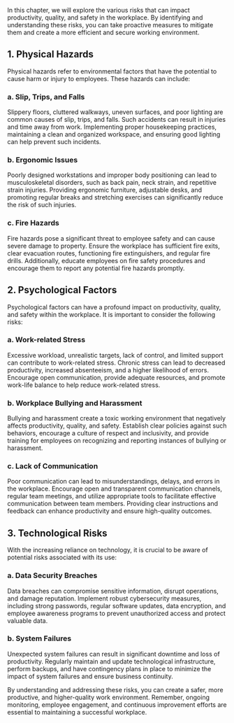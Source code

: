 
In this chapter, we will explore the various risks that can impact productivity, quality, and safety in the workplace. By identifying and understanding these risks, you can take proactive measures to mitigate them and create a more efficient and secure working environment.

## 1\. Physical Hazards

Physical hazards refer to environmental factors that have the potential to cause harm or injury to employees. These hazards can include:

### a. Slip, Trips, and Falls

Slippery floors, cluttered walkways, uneven surfaces, and poor lighting are common causes of slip, trips, and falls. Such accidents can result in injuries and time away from work. Implementing proper housekeeping practices, maintaining a clean and organized workspace, and ensuring good lighting can help prevent such incidents.

### b. Ergonomic Issues

Poorly designed workstations and improper body positioning can lead to musculoskeletal disorders, such as back pain, neck strain, and repetitive strain injuries. Providing ergonomic furniture, adjustable desks, and promoting regular breaks and stretching exercises can significantly reduce the risk of such injuries.

### c. Fire Hazards

Fire hazards pose a significant threat to employee safety and can cause severe damage to property. Ensure the workplace has sufficient fire exits, clear evacuation routes, functioning fire extinguishers, and regular fire drills. Additionally, educate employees on fire safety procedures and encourage them to report any potential fire hazards promptly.

## 2\. Psychological Factors

Psychological factors can have a profound impact on productivity, quality, and safety within the workplace. It is important to consider the following risks:

### a. Work-related Stress

Excessive workload, unrealistic targets, lack of control, and limited support can contribute to work-related stress. Chronic stress can lead to decreased productivity, increased absenteeism, and a higher likelihood of errors. Encourage open communication, provide adequate resources, and promote work-life balance to help reduce work-related stress.

### b. Workplace Bullying and Harassment

Bullying and harassment create a toxic working environment that negatively affects productivity, quality, and safety. Establish clear policies against such behaviors, encourage a culture of respect and inclusivity, and provide training for employees on recognizing and reporting instances of bullying or harassment.

### c. Lack of Communication

Poor communication can lead to misunderstandings, delays, and errors in the workplace. Encourage open and transparent communication channels, regular team meetings, and utilize appropriate tools to facilitate effective communication between team members. Providing clear instructions and feedback can enhance productivity and ensure high-quality outcomes.

## 3\. Technological Risks

With the increasing reliance on technology, it is crucial to be aware of potential risks associated with its use:

### a. Data Security Breaches

Data breaches can compromise sensitive information, disrupt operations, and damage reputation. Implement robust cybersecurity measures, including strong passwords, regular software updates, data encryption, and employee awareness programs to prevent unauthorized access and protect valuable data.

### b. System Failures

Unexpected system failures can result in significant downtime and loss of productivity. Regularly maintain and update technological infrastructure, perform backups, and have contingency plans in place to minimize the impact of system failures and ensure business continuity.

By understanding and addressing these risks, you can create a safer, more productive, and higher-quality work environment. Remember, ongoing monitoring, employee engagement, and continuous improvement efforts are essential to maintaining a successful workplace.
